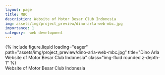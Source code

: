 ```yaml
---
layout: page
title: MBC
description: Website of Motor Besar Club Indonesia
img: assets/img/project_preview/dino-arla-web-mbc.jpg
importance: 1
category:  web development
---
```


<div class="row">
    <div class="col-sm mt-3 mt-md-0">
        {% include figure.liquid loading="eager" path="assets/img/project_preview/dino-arla-web-mbc.jpg" title="Dino Arla Website of Motor Besar Club Indonesia" class="img-fluid rounded z-depth-1" %}
    </div>
</div>
<div class="caption">
    Website of Motor Besar Club Indonesia
</div>


